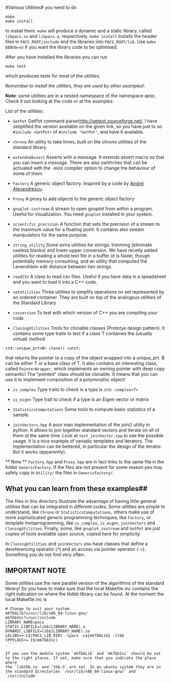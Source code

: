 #Various Utilities#
you need to do

    make 
    make install

to install them. `make` will produce a dynamic and a static library, called `libpacs.so` and `libpacs.a`, respectively. `make install` installs the header files in `PACS_ROOT/include` and the libraries into `PACS_ROOT/lib`. Use `make DEBUG=no` if you want the library code to be optimised.

After you have installed the libraries you can run

```
make test
```

which produces tests for most of the utilities.  

*Remember to install the utilities, they are used by other examples!.*

**Note**: some utilities are in a nested namespace of the namespace apsc. Check it out looking at the code or at the examples.

List of the utilities:

* `GetPot`  GetPot command parser<http://getpot.sourceforge.net/>. I have simplified the version available on the given link, so you have just to so `#include <GetPot>` of `#include "GetPot"`, and have it available.

* `chrono`  An utility to take times, built on the chrono utilities of the standard library.

* `extendedAssert`  Asserts with a message. It extends assert macro so that you can insert a message. There are also swithches that can be activated with the `-DXXX` compiler option to change the behaviour of some of them.

* `Factory`  A generic object factory. Inspired by a code by [Andrei Alexandrescu](https://en.wikipedia.org/wiki/Andrei_Alexandrescu). 

* `Proxy`    A proxy to add objects to the generic object factory

* `gnuplot-iostream` A stream to open gnuplot from within a program. Useful for visualization. You need `gnuplot` installed in your system.

* `scientific_precision` A function that sets the precision of a stream to the maximum value for a floating point. It contains also stream manipulators for the same purpose.

* `string_utility` Some extra utilities for strings: trimming (eliminate useless blanks) and lower-upper conversion. We have recetly added utilities for reading a whole text file in a buffer (it is faster, though potentially memory consuming, and an utility that computed the Levenshtein edit distance between two strings.

* `readCSV` A class to read csv files. Useful if you have data in a speadsheet and you want to load it into a C++ code.

* `setUtilities` Three utilities to simplify operations on set represented by an ordered container. They are built on top of the analogous
utilities of the Standard Library

* `cxxversion` To test with which version of C++ you are compiling your code

* `CloningUtilities` Tools for clonable classes (Prototye design pattern). It contains some type traits to test if a class T containes the (usually virtual) method

```
std::unique_prt<B> clone() const;
```

that returns the pointer to a copy of the object wrapped into a
unique_prt.  B can be either T or a base class of T. It also contains
an interesting class, called `PointerWrapper`, which implements an owning pointer with deep copy
semantic! The "pointed" class should be clonable. It means that you can use it to implement composition of a polymorphic object!

* `is_complex`  Type traits to check is a type is `std::complex<T>`

* `is_eigen` Type trait to check if a type is an Eigen vector or matrix

* `StatisticsComputations` Some tools to compute basic statistics of a sample.

* `joinVectors.hpp` A poor man implementation of the join() utility in python. It allows to join together standard vectors and iterate on all of them at the same time. Look at `test_joinVector.cpp` to see the possible usage. It is a nice example of variadic templates and iterators. The implementation can be bettered, in particular the design of the iterator. But it works (apparently).


** Note ** `Factory.hpp` and `Proxy.hpp` are in fact links to the same file in the folder `GenericFactory`. If the files are not present for some reason you may safely copy in `Utility/` the files in `GenericFactory/`.

## What you can learn from these examples##
The files in this directory illustrate the advantage of having little general utilities that can be integrated in different codes.
Some utilities are simple to understand, like `Chrono` or `StatisticsComputations`, others make use of more sophisticated generic programming 
techniques, like `Factory`, or template metaprogramming, like `is_complex`, `is_eigen`, `joinVectors` and `CloningUtilities`. 
Finally, some, like `gnuplot_iostream` and `GetPot` are just copies of tools available open source, copied here for simplicity.

In `CloningUtilities` and `joinVectors` you have classes that define a dereferencing operator (`*`) and an access via pointer operator
(`->`). Something you do not find very often.

## IMPORTANT NOTE ##
Some utilities use the new parallel version of the algorithms of the standard library! So you have to make sure that the local Makefile.inc contains the right indication on where the libtbb library can be found. At the moment the local Makefile.inc is

```
# Change to suit your system
mkTbbLib?=/usr/lib/x86_64-linux-gnu/
mkTbbInc?=/usr/include
LIBRARY_NAME=pacs
STATIC_LIBFILE=lib$(LIBRARY_NAME).a
DYNAMIC_LIBFILE=lib$(LIBRARY_NAME).so
LDLIBS+=-L$(PACS_LIB_DIR) -lpacs -L${mkTbbLib} -ltbb
CPPFLAGS+=-I$(mkTbbInc)
.```

If you use the module system `mkTbbLib` and `mkTbbInc` should be set to the right places. If not, make sure that you indicate the place where
the `libtbb.so` and `tbb.h` are set. In an ubuntu system they are in the standard directories `/usr/lib/x86_64-linux-gnu/` and `/usr/include`
